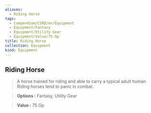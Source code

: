 ```yaml
---
aliases:
  - Riding Horse
tags:
  - Compendium/CSRD/en/Equipment
  - Equipment/Fantasy
  - Equipment/Utility-Gear
  - Equipment/Value/75-Gp
title: Riding Horse
collection: Equipment
kind: Equipment
---
```

## Riding Horse    
    
>A horse trained for riding and able to carry a typical adult human. Riding horses tend to panic in combat.    
> **Options :** Fantasy, Utility Gear    
> **Value :** 75 Gp